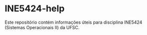 # INE5424-help
Este repositório contém informações úteis para disciplina INE5424 (Sistemas Operacionais II) da UFSC.
